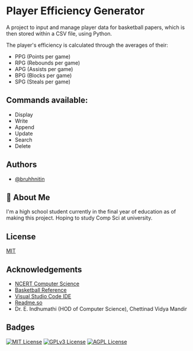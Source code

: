 
# Player Efficiency Generator

A project to input and manage player data for basketball papers, which is then stored within a CSV file, using Python. 

The player's efficiency is calculated through the averages of their:
- PPG (Points per game)
- RPG (Rebounds per game)
- APG (Assists per game)
- BPG (Blocks per game)
- SPG (Steals per game)

Commands available:
-
- Display
- Write
- Append
- Update
- Search
- Delete




## Authors

- [@bruhhnitin](https://github.com/bruhhnitin)
  

## 🚀 About Me
I'm a high school student currently in the final year of education as of making this project. Hoping to study Comp Sci at university.


## License

[MIT](https://choosealicense.com/licenses/mit/)


## Acknowledgements

 - [NCERT Computer Science](https://ncert.nic.in/textbook.php?lecs1=2-13)
 - [Basketball Reference](https://www.basketball-reference.com/)
 - [Visual Studio Code IDE](https://code.visualstudio.com/)
 - [Readme.so](https://readme.so/editor)
 - Dr. E. Indhumathi (HOD of Computer Science),   Chettinad Vidya Mandir


## Badges



[![MIT License](https://img.shields.io/badge/License-MIT-green.svg)](https://choosealicense.com/licenses/mit/)
[![GPLv3 License](https://img.shields.io/badge/License-GPL%20v3-yellow.svg)](https://opensource.org/licenses/)
[![AGPL License](https://img.shields.io/badge/license-AGPL-blue.svg)](http://www.gnu.org/licenses/agpl-3.0)

